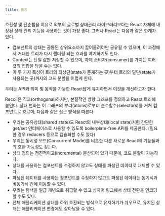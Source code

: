 ```yaml
---
title: 동기
---
```


호환성 및 단순함을 이유로 외부의 글로벌 상태관리 라이브러리보다는 React 자체에 내장된 상태 관리 기능을 사용하는 것이 가장 좋다. 
그러나 React는 다음과 같은 한계가 있다.

- 컴포넌트의 상태는 공통된 상위요소까지 끌어올려야만 공유될 수 있으며, 이 과정에서 거대한 트리가 다시 렌더링 되는 효과를 야기하기도 한다.
- Context는 단일 값만 저장할 수 있으며, 자체 소비자(consumer)를 가지는 여러 값의 집합을 담을 수는 없다.
- 이 두 가지 특성이 트리의 최상단(state가 존재하는 곳)부터 트리의 말단(state가 사용되는 곳)까지의 코드 분할을 어렵게 한다.

우리는 API와 의미 및 동작을 가능한 React답게 유지하면서 이것을 개선하고자 한다.

Recoil은 직교(orthogonal)하지만, 본질적인 방향 그래프를 정의하고 React 트리에 붙인다. 
상태 변화는 이 그래프의 뿌리(atoms)로부터 순수함수(selectors)를 거쳐 컴포넌트로 흐르며, 다음과 같은 접근 방식을 따른다.

- 우리는 공유상태(shared state)도 React의 내부상태(local state)처럼 간단한 get/set 인터페이스로 사용할 수 있도록 boilerplate-free API를 제공한다. (필요한 경우 reducers 등으로 캡슐화할 수도 있다)
- 우리는 동시성 모드(Concurrent Mode)를 비롯한 다른 새로운 React의 기능들과의 호환 가능성도 갖는다.
- 상태 정의는 점진적이고(incremental) 분산되어 있기 때문에, 코드 분할이 가능하다.
- 상태를 사용하는 컴포넌트를 수정하지 않고도 상태를 파생된 데이터로 대체할 수 있다.
- 파생된 데이터를 사용하는 컴포넌트를 수정하지 않고도 파생된 데이터는 동기식과 비동기식 간에 이동할 수 있다.
- 우리는 탐색을 일급 개념으로 취급할 수 있고 심지어 링크에서 상태 전환을 인코딩할 수도 있다.
- 전체 애플리케이션 상태를 하위 호환되는 방식으로 유지하기가 쉬우므로, 유지된 상태는 애플리케이션 변경에도 살아남을 수 있다.
